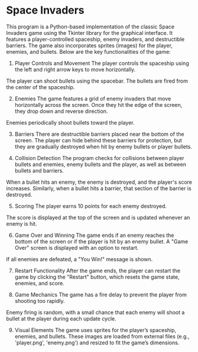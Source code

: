 # Space Invaders
This program is a Python-based implementation of the classic Space Invaders game using the Tkinter library for the graphical interface. It features a player-controlled spaceship, enemy invaders, and destructible barriers. The game also incorporates sprites (images) for the player, enemies, and bullets. Below are the key functionalities of the game:

1. Player Controls and Movement
The player controls the spaceship using the left and right arrow keys to move horizontally.

The player can shoot bullets using the spacebar. The bullets are fired from the center of the spaceship.

2. Enemies
The game features a grid of enemy invaders that move horizontally across the screen. Once they hit the edge of the screen, they drop down and reverse direction.

Enemies periodically shoot bullets toward the player.

3. Barriers
There are destructible barriers placed near the bottom of the screen. The player can hide behind these barriers for protection, but they are gradually destroyed when hit by enemy bullets or player bullets.

4. Collision Detection
The program checks for collisions between player bullets and enemies, enemy bullets and the player, as well as between bullets and barriers.

When a bullet hits an enemy, the enemy is destroyed, and the player's score increases. Similarly, when a bullet hits a barrier, that section of the barrier is destroyed.

5. Scoring
The player earns 10 points for each enemy destroyed.

The score is displayed at the top of the screen and is updated whenever an enemy is hit.

6. Game Over and Winning
The game ends if an enemy reaches the bottom of the screen or if the player is hit by an enemy bullet. A "Game Over" screen is displayed with an option to restart.

If all enemies are defeated, a "You Win!" message is shown.

7. Restart Functionality
After the game ends, the player can restart the game by clicking the "Restart" button, which resets the game state, enemies, and score.

8. Game Mechanics
The game has a fire delay to prevent the player from shooting too rapidly.

Enemy firing is random, with a small chance that each enemy will shoot a bullet at the player during each update cycle.

9. Visual Elements
The game uses sprites for the player’s spaceship, enemies, and bullets. These images are loaded from external files (e.g., 'player.png', 'enemy.png') and resized to fit the game’s dimensions.

